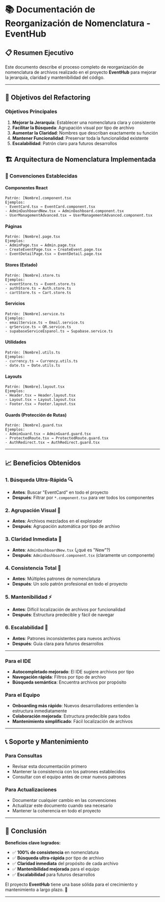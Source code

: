 # 📚 Documentación de Reorganización de Nomenclatura - EventHub

## 📋 Resumen Ejecutivo

Este documento describe el proceso completo de reorganización de nomenclatura de archivos realizado en el proyecto **EventHub** para mejorar la jerarquía, claridad y mantenibilidad del código.

---

## 🎯 Objetivos del Refactoring

### Objetivos Principales
1. **Mejorar la Jerarquía**: Establecer una nomenclatura clara y consistente
2. **Facilitar la Búsqueda**: Agrupación visual por tipo de archivo
3. **Aumentar la Claridad**: Nombres que describan exactamente su función
4. **Mantener Funcionalidad**: Preservar toda la funcionalidad existente
5. **Escalabilidad**: Patrón claro para futuros desarrollos

## 🏗️ Arquitectura de Nomenclatura Implementada

### 📝 Convenciones Establecidas

#### **Componentes React**
```
Patrón: [Nombre].component.tsx
Ejemplos:
- EventCard.tsx → EventCard.component.tsx
- AdminDashboardNew.tsx → AdminDashboard.component.tsx
- UserManagementAdvanced.tsx → UserManagementAdvanced.component.tsx
```

#### **Páginas**
```
Patrón: [Nombre].page.tsx
Ejemplos:
- AdminPage.tsx → Admin.page.tsx
- CreateEventPage.tsx → CreateEvent.page.tsx
- EventDetailPage.tsx → EventDetail.page.tsx
```

#### **Stores (Estado)**
```
Patrón: [Nombre].store.ts
Ejemplos:
- eventStore.ts → Event.store.ts
- authStore.ts → Auth.store.ts
- cartStore.ts → Cart.store.ts
```

#### **Servicios**
```
Patrón: [Nombre].service.ts
Ejemplos:
- emailService.ts → Email.service.ts
- qrService.ts → QR.service.ts
- supabaseServiceEspanol.ts → Supabase.service.ts
```

#### **Utilidades**
```
Patrón: [Nombre].utils.ts
Ejemplos:
- currency.ts → Currency.utils.ts
- date.ts → Date.utils.ts
```

#### **Layouts**
```
Patrón: [Nombre].layout.tsx
Ejemplos:
- Header.tsx → Header.layout.tsx
- Layout.tsx → Layout.layout.tsx
- Footer.tsx → Footer.layout.tsx
```

#### **Guards (Protección de Rutas)**
```
Patrón: [Nombre].guard.tsx
Ejemplos:
- AdminGuard.tsx → AdminGuard.guard.tsx
- ProtectedRoute.tsx → ProtectedRoute.guard.tsx
- AuthRedirect.tsx → AuthRedirect.guard.tsx
```
---

## 📈 Beneficios Obtenidos

### 1. **Búsqueda Ultra-Rápida** 🔍
- **Antes**: Buscar "EventCard" en todo el proyecto
- **Después**: Filtrar por `*.component.tsx` para ver todos los componentes

### 2. **Agrupación Visual** 📁
- **Antes**: Archivos mezclados en el explorador
- **Después**: Agrupación automática por tipo de archivo

### 3. **Claridad Inmediata** 🎯
- **Antes**: `AdminDashboardNew.tsx` (¿qué es "New"?)
- **Después**: `AdminDashboard.component.tsx` (claramente un componente)

### 4. **Consistencia Total** 🔄
- **Antes**: Múltiples patrones de nomenclatura
- **Después**: Un solo patrón profesional en todo el proyecto

### 5. **Mantenibilidad** ⚡
- **Antes**: Difícil localización de archivos por funcionalidad
- **Después**: Estructura predecible y fácil de navegar

### 6. **Escalabilidad** 🚀
- **Antes**: Patrones inconsistentes para nuevos archivos
- **Después**: Guía clara para futuros desarrollos

---


### Para el IDE
- **Autocompletado mejorado**: El IDE sugiere archivos por tipo
- **Navegación rápida**: Filtros por tipo de archivo
- **Búsqueda semántica**: Encuentra archivos por propósito

### Para el Equipo
- **Onboarding más rápido**: Nuevos desarrolladores entienden la estructura inmediatamente
- **Colaboración mejorada**: Estructura predecible para todos
- **Mantenimiento simplificado**: Fácil localización de archivos

---


## 📞 Soporte y Mantenimiento

### Para Consultas
- Revisar esta documentación primero
- Mantener la consistencia con los patrones establecidos
- Consultar con el equipo antes de crear nuevos patrones

### Para Actualizaciones
- Documentar cualquier cambio en las convenciones
- Actualizar este documento cuando sea necesario
- Mantener la coherencia en todo el proyecto

---

## 🎉 Conclusión

**Beneficios clave logrados:**
- ✅ **100% de consistencia** en nomenclatura
- ✅ **Búsqueda ultra-rápida** por tipo de archivo
- ✅ **Claridad inmediata** del propósito de cada archivo
- ✅ **Mantenibilidad mejorada** para el equipo
- ✅ **Escalabilidad** para futuros desarrollos

El proyecto **EventHub** tiene una base sólida para el crecimiento y mantenimiento a largo plazo. 🚀

---

